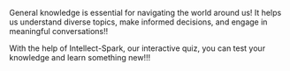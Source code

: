 General knowledge is essential for navigating the world around us!
It helps us understand diverse topics, make informed decisions, and engage in meaningful conversations!!

With the help of Intellect-Spark, our interactive quiz, you can test your knowledge and learn something new!!!

